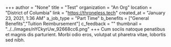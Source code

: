 +++
author = "None"
title = "Test"
organization = "An Org"
location = "District of Columbia"
link = "https://throneless.tech"
created_at = "January 23, 2021, 1:36 AM"
a_job_type = "Part Time"
b_benefits = ["General Benefits","Tuition Reimbursement"]
c_feedback = ""
thumbnail = "../../images/nYCkyrUw_92668cc6.png"
+++
Cum sociis natoque penatibus et magnis dis parturient. Morbi odio eros, volutpat ut pharetra vitae, lobortis sed nibh.